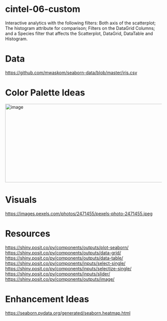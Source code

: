# cintel-06-custom
Interactive analytics with the following filters:
  Both axis of the scatterplot; The histogram attribute for comparison; Filters on the DataGrid Columns; and a Species filter that affects the Scatterplot, DataGrid, DataTable and Histogram.
  
# Data
https://github.com/mwaskom/seaborn-data/blob/master/iris.csv

# Color Palette Ideas
<img width="797" height="253" alt="image" src="https://github.com/user-attachments/assets/b1c6ee1a-b287-447d-b839-9a2707aeca5b" />

# Visuals
https://images.pexels.com/photos/2471455/pexels-photo-2471455.jpeg

# Resources
https://shiny.posit.co/py/components/outputs/plot-seaborn/
https://shiny.posit.co/py/components/outputs/data-grid/
https://shiny.posit.co/py/components/outputs/data-table/
https://shiny.posit.co/py/components/inputs/select-single/
https://shiny.posit.co/py/components/inputs/selectize-single/
https://shiny.posit.co/py/components/inputs/slider/
https://shiny.posit.co/py/components/outputs/image/

# Enhancement Ideas
https://seaborn.pydata.org/generated/seaborn.heatmap.html
